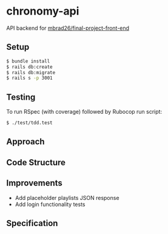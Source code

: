 # chronomy-api

API backend for [mbrad26/final-project-front-end](https://github.com/mbrad26/final-project-front-end)

## Setup

```bash
$ bundle install
$ rails db:create
$ rails db:migrate
$ rails s -p 3001
```

## Testing

To run RSpec (with coverage) followed by Rubocop run script:  

```bash
$ ./test/tdd.test
```

## Approach

## Code Structure

## Improvements

* Add placeholder playlists JSON response
* Add login functionality tests


## Specification
